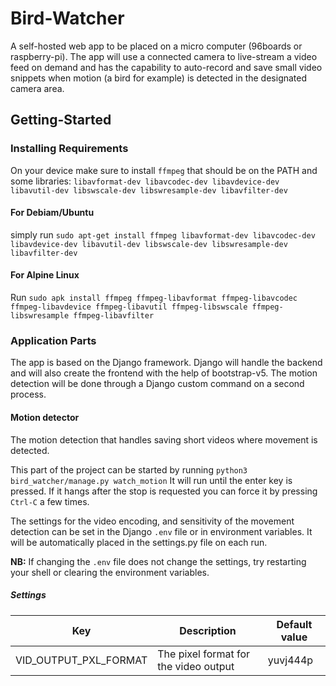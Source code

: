 # Bird-Watcher

A self-hosted web app to be placed on a micro computer (96boards or raspberry-pi). The app will use a connected camera to live-stream a video feed on demand and has the capability to auto-record and save small video snippets when motion (a bird for example) is detected in the designated camera area.

## Getting-Started

### Installing Requirements

On your device make sure to install `ffmpeg` that should be on the PATH and some libraries: `libavformat-dev libavcodec-dev libavdevice-dev libavutil-dev libswscale-dev libswresample-dev libavfilter-dev`

#### For Debiam/Ubuntu

simply run `sudo apt-get install ffmpeg libavformat-dev libavcodec-dev libavdevice-dev libavutil-dev libswscale-dev libswresample-dev libavfilter-dev`

#### For Alpine Linux

Run `sudo apk install ffmpeg ffmpeg-libavformat ffmpeg-libavcodec ffmpeg-libavdevice ffmpeg-libavutil ffmpeg-libswscale ffmpeg-libswresample ffmpeg-libavfilter`

### Application Parts

The app is based on the Django framework. Django will handle the backend and will also create the frontend with the help of bootstrap-v5. The motion detection will be done through a Django custom command on a second process.

#### Motion detector

The motion detection that handles saving short videos where movement is detected.

This part of the project can be started by running `python3 bird_watcher/manage.py watch_motion` It will run until the enter key is pressed. If it hangs after the stop is requested you can force it by pressing `Ctrl-C` a few times.

The settings for the video encoding, and sensitivity of the movement detection can be set in the Django `.env` file or in environment variables. It will be automatically placed in the settings.py file on each run.

**NB:** If changing the `.env` file does not change the settings, try restarting your shell or clearing the environment variables.

##### Settings

|Key|Description|Default value|
| --- | --- | --- |
|VID_OUTPUT_PXL_FORMAT|The pixel format for the video output|yuvj444p|
